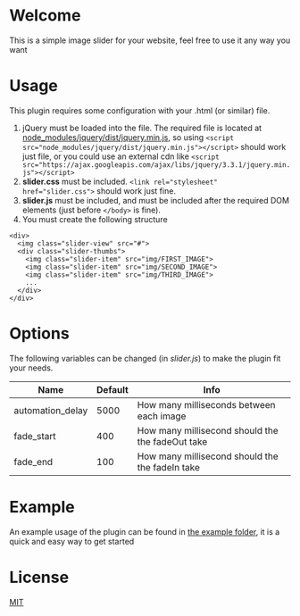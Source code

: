 # Welcome
This is a simple image slider for your website, feel free to use it any way you want

# Usage
This plugin requires some configuration with your .html (or similar) file.
1. jQuery must be loaded into the file. The required file is located at [node_modules/jquery/dist/jquery.min.js](node_modules/jquery/dist/jquery.min.js), so using `<script src="node_modules/jquery/dist/jquery.min.js"></script>` should work just file, or you could use an external cdn like `<script src="https://ajax.googleapis.com/ajax/libs/jquery/3.3.1/jquery.min.js"></script>`
3. **slider.css** must be included. `<link rel="stylesheet" href="slider.css">` should work just fine.
4. **slider.js** must be included, and must be included after the required DOM elements (just before `</body>` is fine).
5. You must create the following structure
```
<div>
  <img class="slider-view" src="#">
  <div class="slider-thumbs">
    <img class="slider-item" src="img/FIRST_IMAGE">
    <img class="slider-item" src="img/SECOND_IMAGE">
    <img class="slider-item" src="img/THIRD_IMAGE">
    ...
  </div>
</div>
```
# Options
The following variables can be changed (in *slider.js*) to make the plugin fit your needs.

| Name | Default | Info |
| ---- | ------- | ---- |
| automation_delay | 5000 | How many milliseconds between each image |
| fade_start | 400 | How many millisecond should the the fadeOut take |
| fade_end | 100 | How many millisecond should the the fadeIn take |

# Example
An example usage of the plugin can be found in [the example folder](example), it is a quick and easy way to get started

# License
[MIT](LICENSE)
